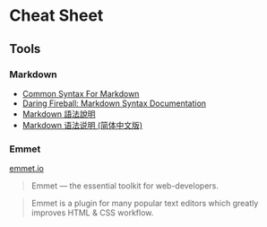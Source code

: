# Cheat Sheet

## Tools

### Markdown
- [Common Syntax For Markdown](./files/markdown-general-common-syntax.md)
- [Daring Fireball: Markdown Syntax Documentation](http://daringfireball.net/projects/markdown/syntax)
- [Markdown 語法說明](http://markdown.tw/)
- [Markdown 语法说明 (简体中文版)](http://www.appinn.com/markdown/)

### Emmet

  [emmet.io](http://emmet.io/)

  >Emmet — the essential toolkit for web-developers.

  >Emmet is a plugin for many popular text editors which greatly improves HTML & CSS workflow.
